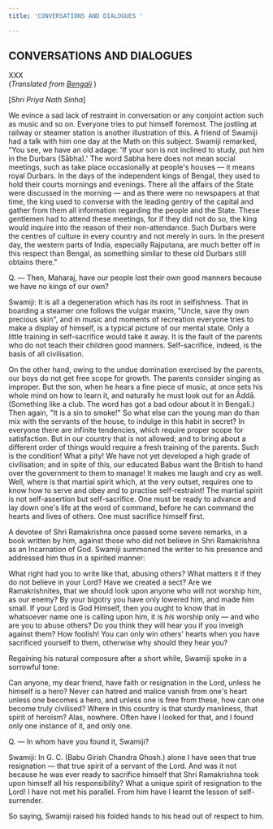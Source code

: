 ```yaml
---
title: 'CONVERSATIONS AND DIALOGUES '

---
```





  

## CONVERSATIONS AND DIALOGUES

XXX  
(*Translated from [Bengali](pns_b9_265_e7_30.pdf)* )

\[*Shri Priya Nath Sinha*\]

We evince a sad lack of restraint in conversation or any conjoint action
such as music and so on. Everyone tries to put himself foremost. The
jostling at railway or steamer station is another illustration of this.
A friend of Swamiji had a talk with him one day at the Math on this
subject. Swamiji remarked, "You see, we have an old adage: 'If your son
is not inclined to study, put him in the Durbars (Sābha).' The word
Sabha here does not mean social meetings, such as take place
occasionally at people's houses — it means royal Durbars. In the days of
the independent kings of Bengal, they used to hold their courts mornings
and evenings. There all the affairs of the State were discussed in the
morning — and as there were no newspapers at that time, the king used to
converse with the leading gentry of the capital and gather from them all
information regarding the people and the State. These gentlemen had to
attend these meetings, for if they did not do so, the king would inquire
into the reason of their non-attendance. Such Durbars were the centres
of culture in every country and not merely in ours. In the present day,
the western parts of India, especially Rajputana, are much better off in
this respect than Bengal, as something similar to these old Durbars
still obtains there."

Q. — Then, Maharaj, have our people lost their own good manners because
we have no kings of our own?

Swamiji: It is all a degeneration which has its root in selfishness.
That in boarding a steamer one follows the vulgar maxim, "Uncle, save
thy own precious skin", and in music and moments of recreation everyone
tries to make a display of himself, is a typical picture of our mental
state. Only a little training in self-sacrifice would take it away. It
is the fault of the parents who do not teach their children good
manners. Self-sacrifice, indeed, is the basis of all civilisation.

On the other hand, owing to the undue domination exercised by the
parents, our boys do not get free scope for growth. The parents consider
singing as improper. But the son, when he hears a fine piece of music,
at once sets his whole mind on how to learn it, and naturally he must
look out for an Âddā. (Something like a club. The word has got a bad
odour about it in Bengali.) Then again, "It is a sin to smoke!" So what
else can the young man do than mix with the servants of the house, to
indulge in this habit in secret? In everyone there are infinite
tendencies, which require proper scope for satisfaction. But in our
country that is not allowed; and to bring about a different order of
things would require a fresh training of the parents. Such is the
condition! What a pity! We have not yet developed a high grade of
civilisation; and in spite of this, our educated Babus want the British
to hand over the government to them to manage! It makes me laugh and cry
as well. Well, where is that martial spirit which, at the very outset,
requires one to know how to serve and obey and to practise
self-restraint! The martial spirit is not self-assertion but
self-sacrifice. One must be ready to advance and lay down one's life at
the word of command, before he can command the hearts and lives of
others. One must sacrifice himself first.

A devotee of Shri Ramakrishna once passed some severe remarks, in a book
written by him, against those who did not believe in Shri Ramakrishna as
an Incarnation of God. Swamiji summoned the writer to his presence and
addressed him thus in a spirited manner:

What right had you to write like that, abusing others? What matters it
if they do not believe in your Lord? Have we created a sect? Are we
Ramakrishnites, that we should look upon anyone who will not worship
him, as our enemy? By your bigotry you have only lowered him, and made
him small. If your Lord is God Himself, then you ought to know that in
whatsoever name one is calling upon him, it is *his* worship only — and
who are you to abuse others? Do you think they will hear you if you
inveigh against them? How foolish! You can only win others' hearts when
you have sacrificed yourself to them, otherwise why should they hear
you?

Regaining his natural composure after a short while, Swamiji spoke in a
sorrowful tone:

Can anyone, my dear friend, have faith or resignation in the Lord,
unless he himself is a hero? Never can hatred and malice vanish from
one's heart unless one becomes a hero, and unless one is free from
these, how can one become truly civilised? Where in this country is that
sturdy manliness, that spirit of heroism? Alas, nowhere. Often have I
looked for that, and I found only one instance of it, and only one.

Q. — In whom have you found it, Swamiji?

Swamiji: In G. C. (Babu Girish Chandra Ghosh.) alone I have seen that
true resignation — that true spirit of a servant of the Lord. And was it
not because he was ever ready to sacrifice himself that Shri Ramakrishna
took upon himself all his responsibility? What a unique spirit of
resignation to the Lord! I have not met his parallel. From him have I
learnt the lesson of self-surrender.

So saying, Swamiji raised his folded hands to his head out of respect to
him.


